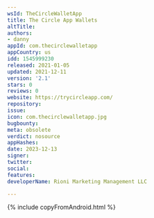 ```yaml
---
wsId: TheCircleWalletApp
title: The Circle App Wallets
altTitle: 
authors:
- danny
appId: com.thecirclewalletapp
appCountry: us
idd: 1545999230
released: 2021-01-05
updated: 2021-12-11
version: '2.1'
stars: 0
reviews: 0
website: https://trycircleapp.com/
repository: 
issue: 
icon: com.thecirclewalletapp.jpg
bugbounty: 
meta: obsolete
verdict: nosource
appHashes: 
date: 2023-12-13
signer: 
twitter: 
social: 
features: 
developerName: Rioni Marketing Management LLC

---
```


{% include copyFromAndroid.html %}
